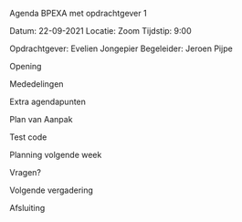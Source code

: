 Agenda BPEXA met opdrachtgever 1

Datum: 22-09-2021 Locatie: Zoom Tijdstip: 9:00

Opdrachtgever: Evelien Jongepier 
Begeleider: Jeroen Pijpe

Opening

Mededelingen

Extra agendapunten

Plan van Aanpak

Test code

Planning volgende week

Vragen?

Volgende vergadering

Afsluiting
